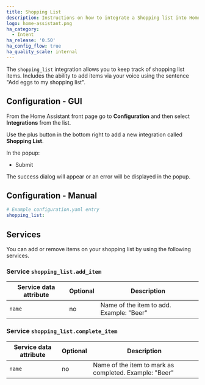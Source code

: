 ```yaml
---
title: Shopping List
description: Instructions on how to integrate a Shopping list into Home Assistant using Intent.
logo: home-assistant.png
ha_category:
  - Intent
ha_release: '0.50'
ha_config_flow: true
ha_quality_scale: internal
---
```


The `shopping_list` integration allows you to keep track of shopping list items. Includes the ability to add items via your voice using the sentence "Add eggs to my shopping list".

## Configuration - GUI

From the Home Assistant front page go to **Configuration** and then select **Integrations** from the list.

Use the plus button in the bottom right to add a new integration called **Shopping List**.

In the popup:
- Submit

The success dialog will appear or an error will be displayed in the popup.

## Configuration - Manual

```yaml
# Example configuration.yaml entry
shopping_list:
```

## Services

You can add or remove items on your shopping list by using the following services.

### Service `shopping_list.add_item`

| Service data attribute | Optional | Description                                            |
|------------------------|----------|--------------------------------------------------------|
| `name`                 |       no | Name of the item to add. Example: "Beer"               |

### Service `shopping_list.complete_item`

| Service data attribute | Optional | Description                                            |
|------------------------|----------|--------------------------------------------------------|
| `name`                 |       no | Name of the item to mark as completed. Example: "Beer" |

